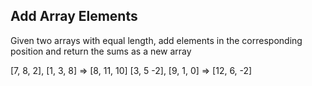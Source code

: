 ## Add Array Elements
Given two arrays with equal length, add elements in the corresponding position and return the sums as a new array

[7, 8, 2], [1, 3, 8] => [8, 11, 10]
[3, 5 -2], [9, 1, 0] => [12, 6, -2]